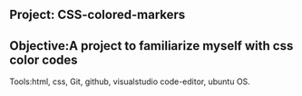 Project: CSS-colored-markers
----
Objective:A project to familiarize myself with css color codes
----
Tools:html, css, Git, github, visualstudio code-editor, ubuntu OS.

